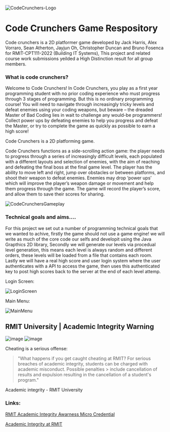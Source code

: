 ![CodeCrunchers-Logo](https://user-images.githubusercontent.com/79836947/162907713-6968206f-8dec-44cb-a3d3-2ddaa1292cbe.png)

# Code Crunchers Game Respository

Code crunchers is a 2D platformer game developed by Jack Harris, Alex Vorraro, Sean Atherton, Jayjun Oh, Christopher Duncan and Bruno Fosenca for RMIT-CPT111-2022 (Building IT Systems), This project and related course work submissions yeilded a High Distinction result for all group members.

### What is code crunchers?

Welcome to Code Crunchers! In Code Crunchers, you play as a first year programming
student with no prior coding experience who must progress through 3 stages of
programming. But this is no ordinary programming course! You will need to navigate
through increasingly tricky levels and defeat enemies using your coding weapons, but
beware – the dreaded Master of Bad Coding lies in wait to challenge any would-be
programmers! Collect power ups by defeating enemies to help you progress and
defeat the Master, or try to complete the game as quickly as possible to earn a high
score!

Code Crunchers is a 2D platforming game.

Code Crunchers functions as a side-scrolling action game: the player needs to
progress through a series of increasingly difficult levels, each populated with a different
layouts and selection of enemies, with the aim of reaching and defeating the final boss
at the final game level. The player has the ability to move left and right, jump over
obstacles or between platforms, and shoot their weapon to defeat enemies. Enemies
may drop ‘power ups’ which will improve the player’s weapon damage or movement
and help them progress through the game. The game will record the player’s score,
and allow them to save their scores for sharing.


![CodeCrunchersGameplay](https://user-images.githubusercontent.com/79836947/162908702-8e2d736e-389d-4199-8589-a65731d0d392.gif)


### Technical goals and aims....

For this project we set out a number of programming technical goals that we wanted to achive, firstly the game should not use a game engine! we will write as much of the core code our selfs and developit using the Java Grapthics 2D library, Secondly we will generate our levels via procedual level generation, this means each level is always random and different orders, these levels will be loaded from a file that contains each room. Lastly we will have a real high score and user login system where the user authenticates with a API to access the game, then uses this authenticated key to post high scores back to the server at the end of each level attemp.

Login Screen:

![LoginScreen](https://user-images.githubusercontent.com/79836947/162910566-29f670e0-9bad-472c-a2b8-8a7203fa9c64.png)

Main Menu:

![MainMenu](https://user-images.githubusercontent.com/79836947/162911416-1a13db2c-d5e2-4598-8a31-7ed2688ae02e.png)


## RMIT University | Academic Integrity Warning


![image](https://user-images.githubusercontent.com/79836947/160737604-273c62fd-1503-4ce6-a292-a351665cc2e1.png#gh-dark-mode-only)
![image](https://user-images.githubusercontent.com/79836947/160738358-eaa88731-2a44-4004-ab9a-3d83a2268742.png#gh-light-mode-only)

Cheating is a serious offense:

> "What happens if you get caught cheating at RMIT? For serious breaches of academic integrity, students can be charged with academic misconduct. Possible penalties > include cancellation of results and expulsion resulting in the cancellation of a student's program."

Academic integrity - RMIT University

### Links:

 [RMIT Academic Integrity Awarness Micro Credential](https://www.rmit.edu.au/study-with-us/levels-of-study/short-courses/academic-integrity-awareness)
 
 [Academic Integrity at RMIT](https://www.rmit.edu.au/students/my-course/assessment-results/academic-integrity)
